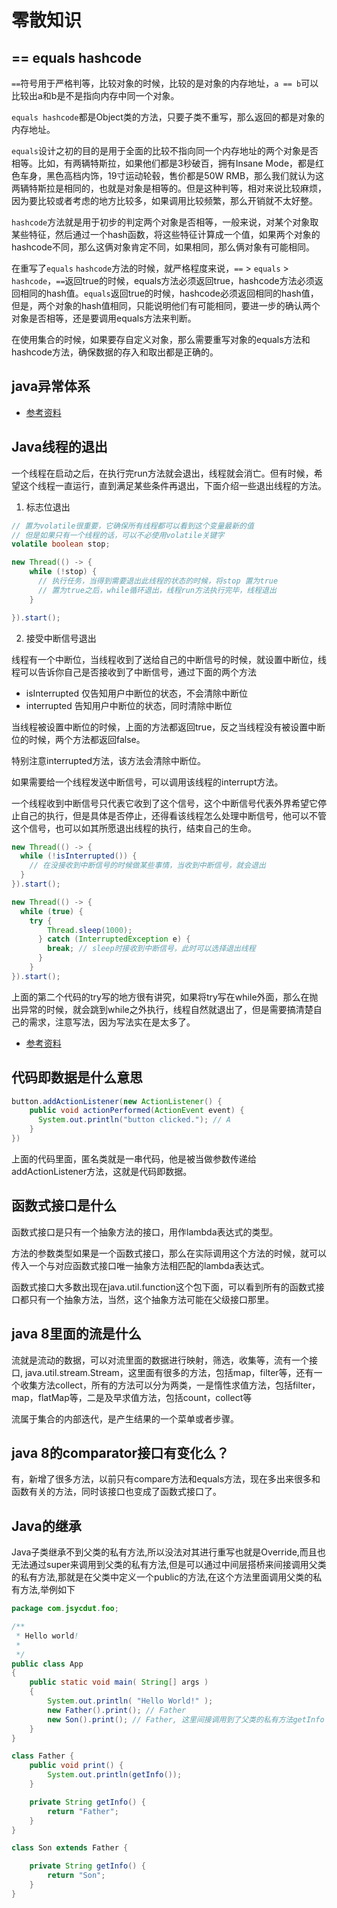 # 零散知识

## == equals hashcode

`==`符号用于严格判等，比较对象的时候，比较的是对象的内存地址，`a == b`可以比较出a和b是不是指向内存中同一个对象。

`equals hashcode`都是Object类的方法，只要子类不重写，那么返回的都是对象的内存地址。

`equals`设计之初的目的是用于全面的比较不指向同一个内存地址的两个对象是否相等。比如，有两辆特斯拉，如果他们都是3秒破百，拥有Insane Mode，都是红色车身，黑色高档内饰，19寸运动轮毂，售价都是50W RMB，那么我们就认为这两辆特斯拉是相同的，也就是对象是相等的。但是这种判等，相对来说比较麻烦，因为要比较或者考虑的地方比较多，如果调用比较频繁，那么开销就不太好整。

`hashcode`方法就是用于初步的判定两个对象是否相等，一般来说，对某个对象取某些特征，然后通过一个hash函数，将这些特征计算成一个值，如果两个对象的hashcode不同，那么这俩对象肯定不同，如果相同，那么俩对象有可能相同。

在重写了`equals` `hashcode`方法的时候，就严格程度来说，`==` > `equals` > `hashcode`，`==`返回true的时候，equals方法必须返回true，hashcode方法必须返回相同的hash值。`equals`返回true的时候，hashcode必须返回相同的hash值，但是，两个对象的hash值相同，只能说明他们有可能相同，要进一步的确认两个对象是否相等，还是要调用equals方法来判断。

在使用集合的时候，如果要存自定义对象，那么需要重写对象的equals方法和hashcode方法，确保数据的存入和取出都是正确的。

## java异常体系
* [参考资料](https://www.cnblogs.com/knightsu/p/7114914.html)

## Java线程的退出

一个线程在启动之后，在执行完run方法就会退出，线程就会消亡。但有时候，希望这个线程一直运行，直到满足某些条件再退出，下面介绍一些退出线程的方法。

1. 标志位退出

```java
// 置为volatile很重要，它确保所有线程都可以看到这个变量最新的值
// 但是如果只有一个线程的话，可以不必使用volatile关键字
volatile boolean stop;

new Thread(() -> {
    while (!stop) {
      // 执行任务，当得到需要退出此线程的状态的时候，将stop 置为true
      // 置为true之后，while循环退出，线程run方法执行完毕，线程退出
    }

}).start();
```

2. 接受中断信号退出

线程有一个中断位，当线程收到了送给自己的中断信号的时候，就设置中断位，线程可以告诉你自己是否接收到了中断信号，通过下面的两个方法

* isInterrupted 仅告知用户中断位的状态，不会清除中断位
* interrupted   告知用户中断位的状态，同时清除中断位

当线程被设置中断位的时候，上面的方法都返回true，反之当线程没有被设置中断位的时候，两个方法都返回false。

特别注意interrupted方法，该方法会清除中断位。

如果需要给一个线程发送中断信号，可以调用该线程的interrupt方法。

一个线程收到中断信号只代表它收到了这个信号，这个中断信号代表外界希望它停止自己的执行，但是具体是否停止，还得看该线程怎么处理中断信号，他可以不管这个信号，也可以如其所愿退出线程的执行，结束自己的生命。

```java
new Thread(() -> {
  while (!isInterrupted()) {
    // 在没接收到中断信号的时候做某些事情，当收到中断信号，就会退出
  }
}).start();

new Thread(() -> {
  while (true) {
    try {
        Thread.sleep(1000);
      } catch (InterruptedException e) {
        break; // sleep时接收到中断信号，此时可以选择退出线程
      }
    }
}).start();
```

上面的第二个代码的try写的地方很有讲究，如果将try写在while外面，那么在抛出异常的时候，就会跳到while之外执行，线程自然就退出了，但是需要搞清楚自己的需求，注意写法，因为写法实在是太多了。

* [参考资料](https://www.cnblogs.com/onlywujun/p/3565082.html)

## 代码即数据是什么意思

```java
button.addActionListener(new ActionListener() {
    public void actionPerformed(ActionEvent event) {
      System.out.println("button clicked."); // A
    }
})
```

上面的代码里面，匿名类就是一串代码，他是被当做参数传递给addActionListener方法，这就是代码即数据。

## 函数式接口是什么

函数式接口是只有一个抽象方法的接口，用作lambda表达式的类型。

方法的参数类型如果是一个函数式接口，那么在实际调用这个方法的时候，就可以传入一个与对应函数式接口唯一抽象方法相匹配的lambda表达式。

函数式接口大多数出现在java.util.function这个包下面，可以看到所有的函数式接口都只有一个抽象方法，当然，这个抽象方法可能在父级接口那里。

## java 8里面的流是什么

流就是流动的数据，可以对流里面的数据进行映射，筛选，收集等，流有一个接口, java.util.stream.Stream，这里面有很多的方法，包括map，filter等，还有一个收集方法collect，所有的方法可以分为两类，一是惰性求值方法，包括filter，map，flatMap等，二是及早求值方法，包括count，collect等

流属于集合的内部迭代，是产生结果的一个菜单或者步骤。

## java 8的comparator接口有变化么？

有，新增了很多方法，以前只有compare方法和equals方法，现在多出来很多和函数有关的方法，同时该接口也变成了函数式接口了。

## Java的继承

Java子类继承不到父类的私有方法,所以没法对其进行重写也就是Override,而且也无法通过super来调用到父类的私有方法,但是可以通过中间层搭桥来间接调用父类的私有方法,那就是在父类中定义一个public的方法,在这个方法里面调用父类的私有方法,举例如下

```java
package com.jsycdut.foo;

/**
 * Hello world!
 *
 */
public class App 
{
    public static void main( String[] args )
    {
        System.out.println( "Hello World!" );
        new Father().print(); // Father
        new Son().print(); // Father, 这里间接调用到了父类的私有方法getInfo
    }
}

class Father {
    public void print() {
        System.out.println(getInfo());
    }

    private String getInfo() {
        return "Father";
    }
}

class Son extends Father {

    private String getInfo() {
        return "Son";
    }
}

```
